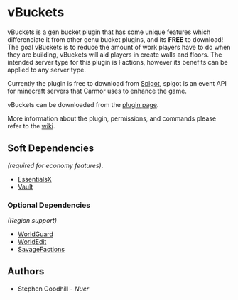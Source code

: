 # vBuckets
vBuckets is a gen bucket plugin that has some unique features which differenciate it from other genu bucket plugins, and its **FREE** to download! The goal vBuckets is to reduce the amount of work players have to do when they are building, vBuckets will aid players in create walls and floors. The intended server type for this plugin is Factions, however its benefits can be applied to any server type. 

Currently the plugin is free to download from [Spigot](https://www.spigotmc.org/), spigot is an event API for minecraft servers that Carmor uses to enhance the game.

vBuckets can be downloaded from the [plugin page](https://www.spigotmc.org/resources/vbuckets-custom-gen-buckets.63429/).

More information about the plugin, permissions, and commands please refer to the [wiki](https://github.com/nbdSteve/vBuckets/wiki).
 
## Soft Dependencies
*(required for economy features)*.
* [EssentialsX](https://www.spigotmc.org/resources/essentialsx.9089/)
* [Vault](https://www.spigotmc.org/resources/vault.34315/)

### Optional Dependencies
*(Region support)*
* [WorldGuard](https://dev.bukkit.org/projects/worldguard)
* [WorldEdit](https://dev.bukkit.org/projects/worldedit)
* [SavageFactions](https://www.spigotmc.org/resources/savagefactions-the-ultimate-factions-plugin-1-7-1-13.52891/)

## Authors
* Stephen Goodhill - *Nuer*
